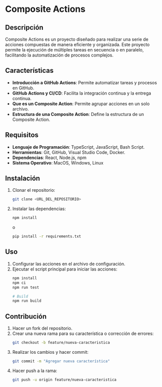 # Composite Actions

## Descripción
Composite Actions es un proyecto diseñado para realizar una serie de acciones compuestas de manera eficiente y organizada. Este proyecto permite la ejecución de múltiples tareas en secuencia o en paralelo, facilitando la automatización de procesos complejos.

## Características
- **Introducción a GitHub Actions**: Permite automatizar tareas y procesos en GitHub.
- **GitHub Actions y CI/CD**: Facilita la integración continua y la entrega continua.
- **Que es un Composite Action**: Permite agrupar acciones en un solo archivo.
- **Estructura de una Composite Action**: Define la estructura de un Composite Action.

## Requisitos
- **Lenguaje de Programación**: TypeScript, JavaScript, Bash Script.
- **Herramientas**: Git, GitHub, Visual Studio Code, Docker.
- **Dependencias**: React, Node.js, npm
- **Sistema Operativo**: MacOS, Windows, Linux

## Instalación
1. Clonar el repositorio:
    ```sh
    git clone <URL_DEL_REPOSITORIO>
    ```
2. Instalar las dependencias:
    ```sh
    npm install
    ```
    o
    ```sh
    pip install -r requirements.txt
    ```

## Uso
1. Configurar las acciones en el archivo de configuración.
2. Ejecutar el script principal para iniciar las acciones:
    ```sh
    npm install
    npm ci
    npm run test

    # Build
    npm run build

    ```

## Contribución
1. Hacer un fork del repositorio.
2. Crear una nueva rama para su característica o corrección de errores:
    ```sh
    git checkout -b feature/nueva-caracteristica
    ```
3. Realizar los cambios y hacer commit:
    ```sh
    git commit -m "Agregar nueva característica"
    ```
4. Hacer push a la rama:
    ```sh
    git push -u origin feature/nueva-caracteristica
    ```